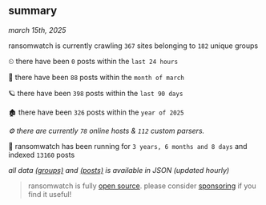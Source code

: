 
## summary
_march 15th, 2025_

ransomwatch is currently crawling `367` sites belonging to `182` unique groups

⏲ there have been `0` posts within the `last 24 hours`

🦈 there have been `88` posts within the `month of march`

🪐 there have been `398` posts within the `last 90 days`

🏚 there have been `326` posts within the `year of 2025`

_⚙️ there are currently `78` online hosts & `112` custom parsers._

🦕 ransomwatch has been running for `3 years, 6 months and 8 days` and indexed `13160` posts

_all data  [(groups)](http://https://dataleak.hopeless99.top//groups) and [(posts)](http://https://dataleak.hopeless99.top//posts) is available in JSON (updated hourly)_

> ransomwatch is fully [open source](https://github.com/joshhighet/ransomwatch#ransomwatch--). please consider [sponsoring](https://github.com/sponsors/joshhighet) if you find it useful!
